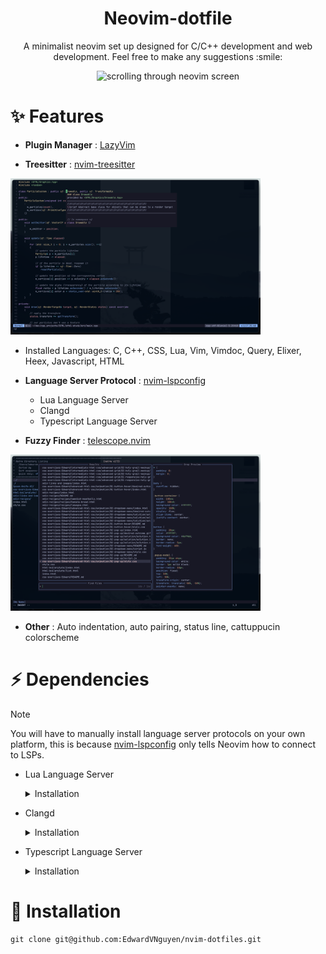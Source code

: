 <div align=center> 
  
 # Neovim-dotfile 
 
</div>

<p align=center> A minimalist neovim set up designed for C/C++ development and web development. Feel free to make any suggestions :smile: </p>

<div align=center> 
  <img src="movingImage.gif" alt="scrolling through neovim screen" width="1000"> 
</div>

# :sparkles: Features

* __Plugin Manager__ : [LazyVim](https://github.com/LazyVim/LazyVim)

* __Treesitter__ : [nvim-treesitter](https://github.com/nvim-treesitter/nvim-treesitter)

<img src="gettingDefintion.png" alt="image showing telescope in action" width="400">

  * Installed Languages: C, C++, CSS, Lua, Vim, Vimdoc, Query, Elixer, Heex, Javascript, HTML

* __Language Server Protocol__ : [nvim-lspconfig](https://github.com/neovim/nvim-lspconfig)

  * Lua Language Server
  * Clangd
  * Typescript Language Server

* __Fuzzy Finder__ : [telescope.nvim](https://github.com/nvim-telescope/telescope.nvim) 

<img src="telescopeInAction.png" alt="image showing telescope in action" width="400">

* __Other__ : Auto indentation, auto pairing, status line, cattuppucin colorscheme


# :zap: Dependencies
>[!NOTE]
>You will have to manually install language server protocols on your own platform, this is because [nvim-lspconfig](https://github.com/neovim/nvim-lspconfig) only tells Neovim how to connect to LSPs.
* Lua Language Server
  <details>
  <summary> Installation </summary>

  <b>Windows</b> : `scoop install lua-language-server`
  
  <b>macOS</b> : `brew install lua-language-server`
  
  <b>Linux/Other</b> : [Official Website](https://luals.github.io/#neovim-install)
    
  </details>

* Clangd
  <details>
    <summary> Installation </summary>

    <b>Windows</b> : [Windows Download](https://releases.llvm.org/download.html)

    <b>macOS</b> : `brew install llvm`

    <b>Debian/Ubuntu</b> :
  ```
  sudo apt-get install clangd-12
  sudo update-alternatives --install /usr/bin/clangd clangd /usr/bin/clangd-12 100
  ```

    <b>Other</b> : [Official Website](https://clangd.llvm.org/installation)  

    </details>
* Typescript Language Server
  <details>
    <summary> Installation </summary>

    <b>Windows/Linux</b> : [Official Website](https://github.com/typescript-language-server/typescript-language-server)

    <b>macOS</b> `brew install typescript-language-server`
  
  </details>
# :rocket: Installation
```
git clone git@github.com:EdwardVNguyen/nvim-dotfiles.git
```
